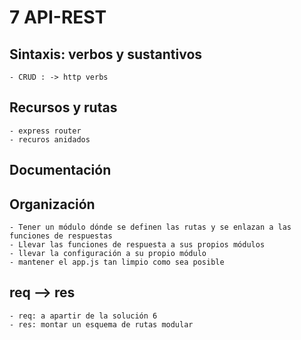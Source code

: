 # 7 API-REST

## Sintaxis: verbos y sustantivos
	- CRUD : -> http verbs
## Recursos y rutas
	- express router
	- recuros anidados
## Documentación

## Organización
	
	- Tener un módulo dónde se definen las rutas y se enlazan a las funciones de respuestas
	- Llevar las funciones de respuesta a sus propios módulos
	- llevar la configuración a su propio módulo
	- mantener el app.js tan limpio como sea posible

## req --> res
	- req: a apartir de la solución 6
	- res: montar un esquema de rutas modular
